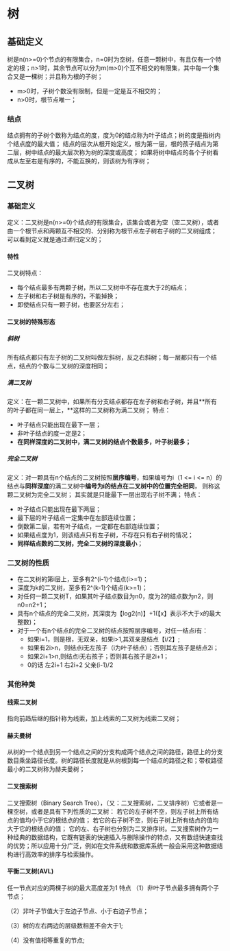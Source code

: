 # 树
## 基础定义
  树是n(n>=0)个节点的有限集合，n=0时为空树，任意一颗树中，有且仅有一个特定的根；n>1时，其余节点可以分为m(m>0)个互不相交的有限集，其中每一个集合又是一棵树；并且称为根的子树；
- m>0时，子树个数没有限制，但是一定是互不相交的；
- n>0时，根节点唯一；
### 结点
  结点拥有的子树个数称为结点的度，度为0的结点称为叶子结点；树的度是指树内个结点度的最大值；
结点的层次从根开始定义，根为第一层，根的孩子结点为第二层，树中结点的最大层次称为树的深度或高度；
如果将树中结点的各个子树看成从左至右是有序的，不能互换的，则该树为有序树；
## 二叉树
### 基础定义
  定义：二叉树是n(n>=0)个结点的有限集合，该集合或者为空（空二叉树），或者由一个根节点和两颗互不相交的、分别称为根节点左子树右子树的二叉树组成；
可以看到定义就是通过递归定义的；
#### 特性
二叉树特点：
- 每个结点最多有两颗子树，所以二叉树中不存在度大于2的结点；
- 左子树和右子树是有序的，不能掉换；
- 即使结点只有一颗子树，也要区分左右；
#### 二叉树的特殊形态
##### 斜树
  所有结点都只有左子树的二叉树叫做左斜树，反之右斜树；每一层都只有一个结点，结点的个数与二叉树的深度相同；
##### 满二叉树
  定义：在一颗二叉树中，如果所有分支结点都存在左子树和右子树，并且**所有的叶子都在同一层上，**这样的二叉树称为满二叉树；
特点：
- 叶子结点只能出现在最下一层；
- 非叶子结点的度一定是2；
- **在同样深度的二叉树中，满二叉树的结点个数最多，叶子树最多；** 
##### 完全二叉树
  定义：对一颗具有n个结点的二叉树按照**层序编号**，如果编号为i（1 <= i <= n）的结点与**同样深度**的满二叉树中**编号为i的结点在二叉树中的位置完全相同**，
则称这颗二叉树为完全二叉树；
其实就是只能最下一层出现右子树不满；
特点：
- 叶子结点只能出现在最下两层；
- 最下层的叶子结点一定集中在左部连续位置；
- 倒数第二层，若有叶子结点，一定都在右部连续位置；
- 如果结点度为1，则该结点只有左子树，不存在只有右子树的情况；
- **同样结点数的二叉树，完全二叉树的深度最小**；
### 二叉树的性质
- 在二叉树的第i层上，至多有2^(i-1)个结点(i>=1)；
- 深度为k的二叉树，至多有2^(k-1)个结点(k>=1)；
- 对任何一颗二叉树T，如果其叶子结点数目为n0，度为2的结点数为n2，则n0=n2+1；
- 具有n个结点的完全二叉树，其深度为【log2(n)】+1(【x】表示不大于x的最大整数)；
- 对于一个有n个结点的完全二叉树的结点按照层序编号，对任一结点i有：
  - 如果i=1，则是根，无双亲，如果i>1,其双亲是结点【i/2】;
  - 如果有2i>n，则结点i无左孩子（i为叶子结点）；否则其左孩子是结点2i；
  - 如果2i+1>n,则结点i无右孩子；否则其右孩子是2i+1；
  - 0的话 左2i+1 右2i+2 父亲(i-1)/2
### 其他种类
#### 线索二叉树
  指向前趋后继的指针称为线索，加上线索的二叉树为线索二叉树；
#### 赫夫曼树
  从树的一个结点到另一个结点之间的分支构成两个结点之间的路径，路径上的分支数目乘坐路径长度。树的路径长度就是从树根到每一个结点的路径之和；带权路径最小的二叉树称为赫夫曼树；
#### 二叉搜索树
  二叉搜索树（Binary Search Tree），（又：二叉搜索树，二叉排序树）它或者是一棵空树，或者是具有下列性质的二叉树： 若它的左子树不空，则左子树上所有结点的值均小于它的根结点的值； 若它的右子树不空，则右子树上所有结点的值均大于它的根结点的值； 它的左、右子树也分别为二叉排序树。二叉搜索树作为一种经典的数据结构，它既有链表的快速插入与删除操作的特点，又有数组快速查找的优势；所以应用十分广泛，例如在文件系统和数据库系统一般会采用这种数据结构进行高效率的排序与检索操作。
#### 平衡二叉树(AVL)
任一节点对应的两棵子树的最大高度差为1
特点
（1）非叶子节点最多拥有两个子节点；

（2）非叶子节值大于左边子节点、小于右边子节点；

（3）树的左右两边的层级数相差不会大于1;

（4）没有值相等重复的节点;



